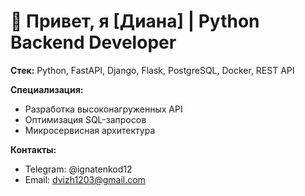 # 👋 Привет, я [Диана] | Python Backend Developer

**Стек:** Python, FastAPI, Django, Flask, PostgreSQL, Docker, REST API

**Специализация:**  
- Разработка высоконагруженных API  
- Оптимизация SQL-запросов  
- Микросервисная архитектура  

**Контакты:**  
- Telegram: @ignatenkod12  
- Email: dvizh1203@gmail.com 

